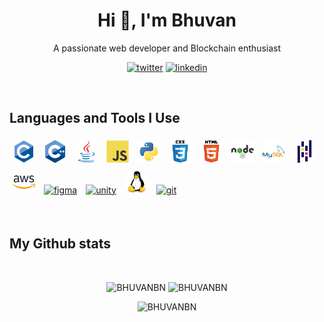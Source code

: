 <h1 align=center >Hi 👋, I'm Bhuvan</h1>
<p align=center >A passionate web developer and Blockchain enthusiast</p>
<p align=center ><a target="_blank" href="https://twitter.com/https://x.com/bhuvanbn01" style="display: inline-block;"><img src="https://img.shields.io/badge/twitter-x?style=for-the-badge&logo=x&logoColor=white&color=%230f1419" alt="twitter" /></a>
<a target="_blank" href="https://www.linkedin.com/in/https://www.linkedin.com/in/bhuvanbn/" style="display: inline-block;"><img src="https://img.shields.io/badge/linkedin-logo?style=for-the-badge&logo=linkedin&logoColor=white&color=%230a77b6" alt="linkedin" /></a></p>
<br>

<h2> Languages and Tools I Use</h2>
<!-- <p> Programming Languages </p> -->
<p>
<a target="_blank" href="https://raw.githubusercontent.com/devicons/devicon/master/icons/c/c-original.svg" style="display: inline-block; padding: 5px;"><img src="https://raw.githubusercontent.com/devicons/devicon/master/icons/c/c-original.svg" alt="c" width="36" height="36" /></a>
<a target="_blank" href="https://raw.githubusercontent.com/devicons/devicon/master/icons/cplusplus/cplusplus-original.svg" style="display: inline-block; padding: 5px;"><img src="https://raw.githubusercontent.com/devicons/devicon/master/icons/cplusplus/cplusplus-original.svg" alt="cplusplus" width="36" height="36" /></a>
<a target="_blank" href="https://raw.githubusercontent.com/devicons/devicon/master/icons/java/java-original.svg" style="display: inline-block; padding: 5px;"><img src="https://raw.githubusercontent.com/devicons/devicon/master/icons/java/java-original.svg" alt="java" width="36" height="36" /></a>
<a target="_blank" href="https://raw.githubusercontent.com/devicons/devicon/master/icons/javascript/javascript-original.svg" style="display: inline-block; padding: 5px;"><img src="https://raw.githubusercontent.com/devicons/devicon/master/icons/javascript/javascript-original.svg" alt="javascript" width="36" height="36" /></a>
<a target="_blank" href="https://raw.githubusercontent.com/devicons/devicon/master/icons/python/python-original.svg" style="display: inline-block; padding: 5px;"><img src="https://raw.githubusercontent.com/devicons/devicon/master/icons/python/python-original.svg" alt="python" width="36" height="36" /></a>
<!-- </p>
<p> Frontend Development</p>
<p> -->
<a target="_blank" href="https://raw.githubusercontent.com/devicons/devicon/master/icons/css3/css3-original-wordmark.svg" style="display: inline-block; padding: 5px;"><img src="https://raw.githubusercontent.com/devicons/devicon/master/icons/css3/css3-original-wordmark.svg" alt="css3" width="36" height="36" /></a>
<a target="_blank" href="https://raw.githubusercontent.com/devicons/devicon/master/icons/html5/html5-original-wordmark.svg" style="display: inline-block; padding: 5px;"><img src="https://raw.githubusercontent.com/devicons/devicon/master/icons/html5/html5-original-wordmark.svg" alt="html5" width="36" height="36" /></a>
<!-- </p>
<p> Backend Development</p>
<p> -->
<a target="_blank" href="https://raw.githubusercontent.com/devicons/devicon/master/icons/nodejs/nodejs-original-wordmark.svg" style="display: inline-block; padding: 5px;"><img src="https://raw.githubusercontent.com/devicons/devicon/master/icons/nodejs/nodejs-original-wordmark.svg" alt="nodejs" width="36" height="36" /></a>
<!-- </p>
<p>Database</p>
<p> -->
<a target="_blank" href="https://raw.githubusercontent.com/devicons/devicon/master/icons/mysql/mysql-original-wordmark.svg" style="display: inline-block; padding: 5px;"><img src="https://raw.githubusercontent.com/devicons/devicon/master/icons/mysql/mysql-original-wordmark.svg" alt="mysql" width="36" height="36" /></a>
<!-- </p>
<p>Other tools</p>
<p> -->
<a target="_blank" href="https://raw.githubusercontent.com/devicons/devicon/2ae2a900d2f041da66e950e4d48052658d850630/icons/pandas/pandas-original.svg" style="display: inline-block; padding: 5px;"><img src="https://raw.githubusercontent.com/devicons/devicon/2ae2a900d2f041da66e950e4d48052658d850630/icons/pandas/pandas-original.svg" alt="pandas" width="36" height="36" /></a>
<a target="_blank" href="https://raw.githubusercontent.com/devicons/devicon/master/icons/amazonwebservices/amazonwebservices-original-wordmark.svg" style="display: inline-block; padding: 5px;"><img src="https://raw.githubusercontent.com/devicons/devicon/master/icons/amazonwebservices/amazonwebservices-original-wordmark.svg" alt="aws" width="36" height="36" /></a>
<a target="_blank" href="https://www.vectorlogo.zone/logos/figma/figma-icon.svg" style="display: inline-block; padding: 5px;"><img src="https://www.vectorlogo.zone/logos/figma/figma-icon.svg" alt="figma" width="36" height="36" /></a>
<a target="_blank" href="https://www.vectorlogo.zone/logos/unity3d/unity3d-icon.svg" style="display: inline-block; padding: 5px;"><img src="https://www.vectorlogo.zone/logos/unity3d/unity3d-icon.svg" alt="unity" width="36" height="36" /></a>
<a target="_blank" href="https://raw.githubusercontent.com/devicons/devicon/master/icons/linux/linux-original.svg" style="display: inline-block; padding: 5px;"><img src="https://raw.githubusercontent.com/devicons/devicon/master/icons/linux/linux-original.svg" alt="linux" width="36" height="36" /></a>
<a target="_blank" href="https://www.vectorlogo.zone/logos/git-scm/git-scm-icon.svg" style="display: inline-block; padding: 5px;"><img src="https://www.vectorlogo.zone/logos/git-scm/git-scm-icon.svg" alt="git" width="36" height="36" /></a>
</p>
<br>

<h2> My Github stats</h2>
<br>
<p align="center">
  <a><img src="https://github-readme-stats.vercel.app/api?username=BHUVANBN&show_icons=true&locale=en&theme=tokyonight" alt="BHUVANBN" /></a>
<a>  <img src="https://github-readme-streak-stats.herokuapp.com/?user=BHUVANBN&theme=tokyonight" alt="BHUVANBN" /></a>
</p>
<p align="center">
  <img src="https://github-readme-stats.vercel.app/api/top-langs?username=BHUVANBN&show_icons=true&locale=en&layout=compact&theme=tokyonight" alt="BHUVANBN" />
</p>
